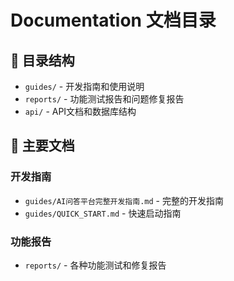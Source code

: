 # Documentation 文档目录

## 📁 目录结构

- `guides/` - 开发指南和使用说明
- `reports/` - 功能测试报告和问题修复报告
- `api/` - API文档和数据库结构

## 📖 主要文档

### 开发指南
- `guides/AI问答平台完整开发指南.md` - 完整的开发指南
- `guides/QUICK_START.md` - 快速启动指南

### 功能报告
- `reports/` - 各种功能测试和修复报告
